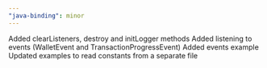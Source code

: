```yaml
---
"java-binding": minor
---
```

Added clearListeners, destroy and initLogger methods
Added listening to events (WalletEvent and TransactionProgressEvent)
Added events example
Updated examples to read constants from a separate file
